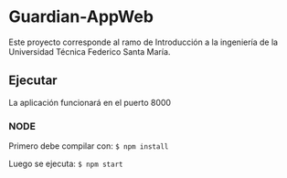 # Guardian-AppWeb
Este proyecto corresponde al ramo de Introducción a la ingeniería de la Universidad Técnica Federico Santa María.

## Ejecutar
La aplicación funcionará en el puerto 8000

### NODE
Primero debe compilar con:
```$ npm install```

Luego se ejecuta:
```$ npm start```
